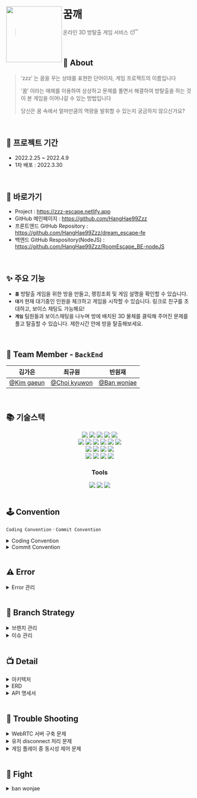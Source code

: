 # <img src="https://user-images.githubusercontent.com/97428216/160321165-bd337416-a703-4f53-a1f7-5d8844ab66a2.png" align=left width=150> 꿈깨
> 온라인 3D 방탈출 게임 서비스 😴

<br />

## 💭 About

> ‘zzz’ 는 꿈을 꾸는 상태를 표현한 단어이자, 게임 프로젝트의 이름입니다
>
> ‘꿈’ 이라는 매체를 이용하여 상상하고 문제를 풀면서 해결하여
> 방탈출을 하는 것이 본 게임을 이어나갈 수 있는 방법입니다
>
> 당신은 꿈 속에서 얼마만큼의 역량을 발휘할 수 있는지 궁금하지 않으신가요?

<br />

## 📅 프로젝트 기간

- 2022.2.25 ~ 2022.4.9
- 1차 배포 : 2022.3.30

<br />

## 📌 바로가기
- Project : https://zzz-escape.netlify.app
- GitHub 메인페이지 : https://github.com/HangHae99Zzz
- 프론트엔드 GitHub Repository : https://github.com/HangHae99Zzz/dream_escape-fe
- 백엔드 GitHub Respository(NodeJS) : https://github.com/HangHae99Zzz/RoomEscape_BE-nodeJS

<br />

## ✨ 주요 기능

- **`홈`**
  방탈출 게임을 위한 방을 만들고, 랭킹조회 및 게임 설명을 확인할 수 있습니다.
- **`대기`**
  현재 대기중인 인원을 체크하고 게임을 시작할 수 있습니다. 링크로 친구를 초대하고, 보이스 채팅도 가능해요!
- **`게임`**
  팀원들과 보이스채팅을 나누며 방에 배치된 3D 물체를 클릭해 주어진 문제를 풀고 탈출할 수 있습니다. 제한시간 안에 방을 탈출해보세요.

<br />

## 🍎 Team Member - `BackEnd`

<!-- | <img src="" width=200>    | <img src="" width=200> | <img src="" width=200> | -->

|                 **김가은**                 |                  **최규원**                   |                  **반원재**                   |
| :----------------------------------------: | :-------------------------------------------: | :-------------------------------------------: |
| [@Kim gaeun](https://github.com/paran22) | [@Choi kyuwon](https://github.com/cooked-developer)  |[@Ban wonjae](https://github.com/wonjaeban)  |

<br />

## 📚 기술스택

<div align=center> 
  <img src="https://img.shields.io/badge/java-007396?style=for-the-badge&logo=java&logoColor=white">
  <img src="https://img.shields.io/badge/springboot-6DB33F?style=for-the-badge&logo=springboot&logoColor=white">
  <img src="https://img.shields.io/badge/gradle-02303A?style=for-the-badge&logo=gradle&logoColor=white">
  <img src="https://img.shields.io/badge/mockito-CB3837?style=for-the-badge&logo=mockito&logoColor=white">
  <img src="https://img.shields.io/badge/junit5-25A162?style=for-the-badge&logo=junit5&logoColor=white">
  <br>
  <img src="https://img.shields.io/badge/webrtc-333333?style=for-the-badge&logo=webrtc&logoColor=white">
  <img src="https://img.shields.io/badge/javascript-F7DF1E?style=for-the-badge&logo=javascript&logoColor=black"> 
  <img src="https://img.shields.io/badge/node.js-339933?style=for-the-badge&logo=Node.js&logoColor=white">
  <img src="https://img.shields.io/badge/express-000000?style=for-the-badge&logo=express&logoColor=white">
  <img src="https://img.shields.io/badge/pm2-2B037A?style=for-the-badge&logo=pm2&logoColor=white">
  <img src="https://img.shields.io/badge/socket.io-010101?style=for-the-badge&logo=socket.io&logoColor=white">
  <br>
  <img src="https://img.shields.io/badge/mysql-4479A1?style=for-the-badge&logo=mysql&logoColor=white">
  <img src="https://img.shields.io/badge/spring data jpa-F28D1A?style=for-the-badge&logo=springdatajpa&logoColor=white">
  <img src="https://img.shields.io/badge/aws ec2-07C160?style=for-the-badge&logo=amazonaws&logoColor=white">
  <img src="https://img.shields.io/badge/amazon s3-569A31?style=for-the-badge&logo=amazons3&logoColor=white">
  <br>
  <img src="https://img.shields.io/badge/aws codedeploy-9D1620?style=for-the-badge&logo=amazonaws&logoColor=white">
  <img src="https://img.shields.io/badge/aws codepipeline-072240?style=for-the-badge&logo=amazonaws&logoColor=white">
  <img src="https://img.shields.io/badge/nginx-009639?style=for-the-badge&logo=nginx&logoColor=white">
  <img src="https://img.shields.io/badge/github actions-2088FF?style=for-the-badge&logo=github actions&logoColor=white">
</div>

<div align=center><h3>Tools</h1></div>
<div align=center> 
  <img src="https://img.shields.io/badge/github-181717?style=for-the-badge&logo=github&logoColor=white">
  <img src="https://img.shields.io/badge/git-F05032?style=for-the-badge&logo=git&logoColor=white">
  <img src="https://img.shields.io/badge/swagger-85EA2D?style=for-the-badge&logo=swagger&logoColor=white">
</div>

<br />


## 🕹 Convention

`Coding Convention` · `Commit Convention`

<details markdown="1">
<summary>Coding Convention</summary>

### 📍 네이밍 Convention

  ✅ 폴더명은 소문자, Class명은 첫 글자 대문자
  <br>
  ✅ Method는 lowerCamelCase을 사용하고, 동사나 전치사로 시작한다. ex) get/set, init, is/has/can, create, find, to, A-By-B …
  <br>
  ✅ JUnit Test Method : Method명_테스트상태_기대행위  ex) isAdult_AgeLessThan18_False
</details>

<details markdown="2">
<summary>Commit Convention</summary>
  
### 📍 Commit Convention
  
  ✅ 유다시티 커밋 메시지 스타일 가이드 : [참고](https://udacity.github.io/git-styleguide/)
  <br>
  ✅ 본문에는 변경한 class 이름과 어떻게, 무엇을, 왜 변경했는지 자세히 적기
  ```
  커밋 타입: 제목
    //띄어쓰기
   본문
    //띄어쓰기
  (꼬리말 타입: #이슈 번호)
  ```
  
  <br />

> 🚨 커밋 타입

```
Docs: 문서 작업
Feat: 새로운 기능 추가
Fix: 버그를 고친 경우
Refactor: 리팩토링
Comment: 주석 추가 및 변경
Rename: 파일 혹은 폴더명 수정, 경로 변경
Remove: 파일 혹은 기능 삭제
Test: 테스트 관련 작업
Resolve conflicts: 충돌 발생 commit에서 사용(본문, 꼬리말 생략)
```
> 🚨 꼬리말 타입

```
Fixes: 이슈 수정중(아직 해결되지 않은 경우)
Resolves: 이슈 해결했을 때
Ref: 참고할 이슈가 있을 때
```
</details>

<br />

## ⚠️ Error

<details markdown="1">
<summary>Error 관리</summary>
<br>
✅ 모든 에러는 Error Code로 관리
<br>
✅ Error Code마다 httpStatus / errorCode / errorMessage 작성
<br>
✅ errorCode는 httpStatus마다 일련번호를 붙인다("httpStatus_number")  ex) "400_3", "404_4"

</details>

<br />

## 🐾 Branch Strategy

<details markdown="1">
<summary>브렌치 관리</summary>
<br>
✅ 개인별 브렌치(gaeun, kyuwon, wonjae)에서 작업 후 테스트 통과 확인한 후에 push → main으로 PR
<br>
✅ 기능 개발을 위해 별도로 테스트하는 경우에도 새로운 브렌치에서 작업 : 이후 반영 시 main으로 PR 후 Close
<br>
✅ nodeJS는 별도의 Repository에서 관리하며, main에서 작업 진행
<br />
</details>


<details markdown="1">
<summary>이슈 관리</summary>
<br>
✅ issue template 사용 : bug, feature
<br>
✅ issue 작성 내용 중 변경사항이 있는 경우에는 해당 글에 comment나 별도 이슈 생성
<br>
✅ 완료된 이슈는 commit Resolves 사용해서 Close
<br>
✅ 관련된 이슈가 많을 경우에는 Milestones를 사용해서 관리

</details>

<br />

## 📺 Detail

<details markdown="1">
<summary>아키텍처</summary>
  <img src="https://user-images.githubusercontent.com/97428216/160459796-c7f708e3-712a-4f33-9578-5c0f46db0acb.png">
</details>

<details markdown="2">
<summary>ERD</summary>
  <img src="https://user-images.githubusercontent.com/97428216/160526555-121176c2-32a6-4968-868c-669ae7234f14.png">

</details>

<details markdown="3">
<summary>API 명세서</summary>
  
> 🚨 API 설계규칙

```
Rest API URI 설계규칙을 따른다.
  1. 후행 /는 URI에 포함하지 않는다.
  2. 계층관계를 나타낼 때 슬래시 구분자를 사용한다. ex) /rooms/{roomId}/quizzes/{quizType}
  3. 긴 path를 표현하는 경우에는 가독성을 높이기 위해 하이픈(-)을 사용한다.
  4. 언더바(_)는 URI에 사용하지 않는다.
  5. URI는 모두 소문자로 작성한다.
  6. 파일확장자는 URI에 포함하지 않는다.
  7. 모든 resource는 복수형을 사용한다.
```
  <img src="https://user-images.githubusercontent.com/97428216/160456913-5247d722-6812-4400-93bf-0e3e0b540764.png">
  <img src="https://user-images.githubusercontent.com/97428216/160457294-af27cb69-7bd4-48d2-ba81-7c119516b9ea.png">
  <img src="https://user-images.githubusercontent.com/97428216/160457359-8365661e-f2a7-47be-a796-60f8af88071d.png">
  <img src="https://user-images.githubusercontent.com/97428216/160457415-5c72324d-3cb8-4ace-b715-b61f4c3f764c.png">
  <img src="https://user-images.githubusercontent.com/97428216/160457473-2c782847-91f2-4ef7-a9ef-584fa7d53c0c.png">
  <img src="https://user-images.githubusercontent.com/97428216/160457548-d2061496-984c-4ef3-bef4-ab313b324951.png">
</details>

<br />

## 🔨 Trouble Shooting

<details markdown="1">
<summary>WebRTC 서버 구축 문제</summary>

### ✅ P2P(signalling server) vs MCU/SFU → 📍 signalling server를 구축하자!
4명까지 보이스 채팅이 가능한 환경을 만들기 위해 어떤 서버를 사용해야 하는가?
<br>

```
📑 오디오만 사용하고, 4명까지만 연결하기 때문에 signalling server로도 client 부담이 크지 않을 거라고 생각했고,
MCU, SFU는 프로젝트 기한 내에 구현하기 어려울 것으로 판단했다.
```
<br>

### ✅ Springboot vs NodeJS → 📍 NodeJS의 Socket.io를 사용하여 signalling server를 구현하자!
다대다 WebRTC를 위한 signalling server를 어떻게 구현할 것인가?
<br>

```
📑 Springboot를 사용하면 하나의 서버만 관리하면 되고, 팀원들 모두가 익숙한 프레임워크를 사용할 수 있다.
그러나 참고자료가 많지 않다.
📑 NodeJS를 사용하면 Socket.io 라이브러리를 사용해서 비교적 쉽게 구현이 가능하나,
서버를 2개 관리해야 되기 때문에 유지관리에 비용이 더 소모되고, 익숙하지 않은 언어와 프레임워크를 사용해야 한다.
📑 그럼에도 NodeJS의 Socket.io를 사용하는 것이 프로젝트의 목표를 달성하기에 더 적합하다고 판단했다.
```
</details>

<details markdown="2">
<summary>유저 disconnect 처리 문제</summary>
  
### ✅ 문제상황

```
📑 유저가 브라우저를 종료하면 socket.io의 disconnect 이벤트가 발생
📑 Client는 방장이 나가면 새로운 방장을 알아야한다(방장만 게임 시작 가능!)
📑 DB에서는 disconnect된 유저 정보를 삭제하고, 방장이 변경된 경우 업데이트 필요
```
  
### 해결방안 1️⃣ nodeJS → Client →← Spring → ⚠️ 에러 발생
  
```
📑 nodeJS에서 disconnect시 event를 통해 disconnect된 유저의 socket.id를 Client로 보냄
📑 Client는 Spring으로 HTTP 통신을 통해 socket.id를 넘겨주고, 방장이 바뀐 경우 return 값을 받음
📑 유저가 1명 남았는데 disconnect가 되면 Client가 없으므로 nodeJS에서 DB로 쿼리를 보냄
  
  
⚠️ Client에서 동시에 여러 번 업데이트/삭제 요청이 발생하여 에러 발생!! → 📍 DB에 한 번만 요청하자!

```

### 해결방안 2️⃣ disconnect와 관련된 모든 DB처리는 nodeJS에서 처리
  
```
📑 disconnect시 DB에 필요한 업데이트/삭제 쿼리를 보내고, 방장이 변경되면 event로 해당 방 Client에게 알려줌
```
</details>

<details markdown="3">
<summary>게임 플레이 중 동시성 제어 문제</summary>
  
### ✅ 문제상황 → 📍 Socket.io의 이벤트를 활용해서 스코어나 찬스 변경 이벤트 발생 시 해당 방에 데이터 변경 사실 알려줌!

```
📑 게임 중 맞춘 문제 수(스코어), 찬스가 변경될 경우 해당 방 Client 모두에게 해당 정보를 업데이트해주어야 함
📑 HTTP 통신에서는 Client 요청 없이 Server가 Response 할 수 없으므로 socket 통신을 이용하면 해결할 수 있음!
📑 퀴즈를 동시에 보고 있을 때도 한 명이 문제를 풀면 더 이상 문제가 풀리지 않도록 socket 이벤트로 해결한 퀴즈타입 전달
```
  
</details>

</details>

<br />

## 🔧 Fight
<details>
  <summary>ban wonjae</summary>
  
  ### 1️⃣ Trouble Shooting에서 해결방안 1과 관련된 삽질
  ```
  📑 처음에 node.js는 보이스 채팅만 다루고 나머지 역할은 spring에서 담당하기로 했었음 -> 스프링에서 한 방의 인원들이 전부 로딩이 다 되었는지 체크.
  
  📑 클라이언트들이 각자 게임 로딩이 다 완료되면 spring에 request를 보냈고 spring에서는 request가 올때마다 count를 세서 count가 현재 한 방의 인원들의 숫자와 같아지면 게임을 시작.
  
  📑 여기서 로딩중에 누군가가 나가면 무한대기현상이 발생할 수 있다고 생각. 왜냐하면 나간 사람은 영원히 spring에 로딩이 다 되었다는 request를 보내지 않기 때문.
  
  📑 구체적으로 당시 노드 socket에서 유저 disconnect가 발생 -> 스프링에서 1. 방장이 나간 경우: 새로운 방장 userId response.	2. 일반인이 나간 경우: null response.
  
  📑 spring에서 게임 로딩 체크 -> 1. false response 2. 마지막 인원한테는 true response.
  
  📑 문제는 위 두개의 로직이 동시에 발생하는 경우 -> 게임 로딩중에 방장이 disconnect가 된다면 최악의 경우 새로운 방장 userId, 게임 무한 대기 현상을 방지하기 위해 마지막 인원까지 로딩이 완료되었다는 true값도 보내줘야함.
  
  📑 따라서 disconnect시 responsedto와 게임 로딩체크 responsedto는 같아야함. 즉, 누군가가 나간다면 userID만 넘겨주는 것이 아니라 userId와 true, false값을 같이 보내줌, 반대로 게임 로딩중에도 true, false뿐만 아니라 userId까지 보내줌.
  
  📑 이런 방식으로 프론트쪽에서 true 또는 false값도 받는게 가능 -> 무한대기현상을 해결할 수 있다 생각함.
  
  📑 즉, 상황에 따라 1. 게임로딩 X, 누군가가 나감 -> 1. 방장이 나간경우: {"userId" : "새로운 ID", "check": null}	2. 일반인이 나간경우: {"userId": null, "check": null}
  
  📑 2. 게임로딩 O, 누군가가 나감 -> 1. 방장이 나갔고 나머지 인원 전부 로딩 완료:{"userId": "새로운ID", "check": "true"}, 2. 방장이 나갔지만 나머지 인원이 전부 로딩 X:{"userId": "새로운ID", "check":null}, 3. 일반인이 나갔는데 나머지 전부 로딩: {"userId" : null, "check": "true"}, 4. 일반인이 나갔는데 나머지 전부 로딩X: {"userId" : null, "check": "null"}
  
  📑 3. 일반적인 게임 로딩 --> 1. {"userId": null, "check": null} ... 2. 제일 마지막 인원 로딩: {"userId": null, "check":"true"}로 응답하는 것으로 해결하고자 함. 
  
  📑 하지만 disconnect가 발생 -> 방 전체 인원들이 Spring으로 request를 보냄 -> disconnect 유저를 삭제하고 새로운 방장을 만드는 로직이 여러번 발생하는 문제 존재.
  
  📑 결론적으로 node에서 socket disconnect시에 한번만 처리하는 것으로 방향 바꿈. 
  ```
  
  </details>
